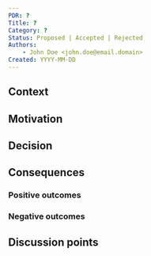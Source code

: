 ```yaml
---
PDR: ?
Title: ?
Category: ?
Status: Proposed | Accepted | Rejected
Authors:
    - John Doe <john.doe@email.domain>
Created: YYYY-MM-DD
---
```


<!-- Existing categories:
- Process    | Create a new way of working within Pragma
- Policy     | Creates a rule that all Pragma maintainers must abide by
- Guidelines | Recommendations of best practices for Pragma maintainers 
--->

## Context
<!-- Provide context, explain where the decision came from-->

## Motivation
<!-- Why it's necessary to make that decision. -->

## Decision
<!-- Clarify the content of the decision by explaining its scope of application with sufficient details to be self-explanatory. -->

## Consequences
<!-- Describe the result/consequences of applying that decision; both positive and negative outcomes. -->
<!-- If category is a Policy, describe how to measure the application of the policy on a project (qualitative or quantitative) by using metrics that can be understood by any internet user. -->
### Positive outcomes

### Negative outcomes

## Discussion points
<!-- Summarizes, a posteriori, the major discussion points that gravitates around the decision -->

